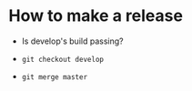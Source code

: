 # How to make a release

* Is develop's build passing?

* `git checkout develop`

* `git merge master`